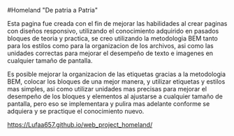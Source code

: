 #Homeland "De patria a Patria"

Esta pagina fue creada con el fin de mejorar las habilidades al crear paginas con diseños responsivo, utilizando el conocimiento adquirido en pasados bloques de teoria y practica, se creo utilizando la metodologia BEM tanto para los estilos como para la organizacion de los archivos, asi como las unidades correctas para mejorar el desempeño de texto e imagenes en cualquier tamaño de pantalla.

Es posible mejorar la organizacion de las etiquetas gracias a la metodologia BEM, colocar los bloques de una mejor manera, y utilizar etiquetas y estilos mas simples, asi como utilizar unidades mas precisas para mejorar el desempeño de los bloques y elementos al ajustarse a cualquier tamaño de pantalla, pero eso se implementara y pulira mas adelante conforme se adquiera y se practique el conocimiento nuevo.

https://Lufaa657.github.io/web_project_homeland/